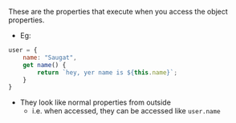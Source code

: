 These are the properties that execute when you access the object properties.

- Eg: 
```js
user = {
    name: "Saugat",
    get name() {
        return `hey, yer name is ${this.name}`;
    }
}
```

- They look like normal properties from outside
    - i.e. when accessed, they can be accessed like `user.name` 